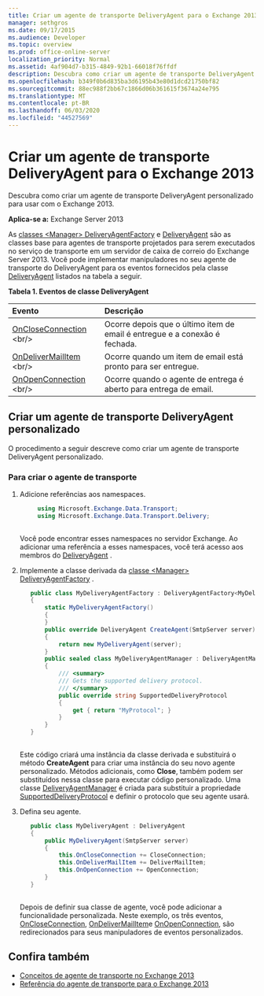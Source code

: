 ```yaml
---
title: Criar um agente de transporte DeliveryAgent para o Exchange 2013
manager: sethgros
ms.date: 09/17/2015
ms.audience: Developer
ms.topic: overview
ms.prod: office-online-server
localization_priority: Normal
ms.assetid: 4af904d7-b315-4849-92b1-66018f76ffdf
description: Descubra como criar um agente de transporte DeliveryAgent personalizado para usar com o Exchange 2013.
ms.openlocfilehash: b349f0b6d835ba3d6195b43e80d1dcd21750bf82
ms.sourcegitcommit: 88ec988f2bb67c1866d06b361615f3674a24e795
ms.translationtype: MT
ms.contentlocale: pt-BR
ms.lasthandoff: 06/03/2020
ms.locfileid: "44527569"
---
```

# <a name="create-a-deliveryagent-transport-agent-for-exchange-2013"></a>Criar um agente de transporte DeliveryAgent para o Exchange 2013

Descubra como criar um agente de transporte DeliveryAgent personalizado para usar com o Exchange 2013.
  
**Aplica-se a:** Exchange Server 2013
  
As [classes \<Manager\> DeliveryAgentFactory](https://msdn.microsoft.com/library/dd877550(v=exchg.150).aspx) e [DeliveryAgent](https://msdn.microsoft.com/library/microsoft.exchange.data.transport.delivery.deliveryagent(v=exchg.150).aspx) são as classes base para agentes de transporte projetados para serem executados no serviço de transporte em um servidor de caixa de correio do Exchange Server 2013. Você pode implementar manipuladores no seu agente de transporte do DeliveryAgent para os eventos fornecidos pela classe [DeliveryAgent](https://msdn.microsoft.com/library/microsoft.exchange.data.transport.delivery.deliveryagent(v=exchg.150).aspx) listados na tabela a seguir. 
  
**Tabela 1. Eventos de classe DeliveryAgent**

|**Evento**|**Descrição**|
|:-----|:-----|
|[OnCloseConnection](https://msdn.microsoft.com/library/microsoft.exchange.data.transport.delivery.deliveryagent.oncloseconnection(v=exchg.150).aspx) <br/> |Ocorre depois que o último item de email é entregue e a conexão é fechada.  <br/> |
|[OnDeliverMailItem](https://msdn.microsoft.com/library/microsoft.exchange.data.transport.delivery.deliveryagent.ondelivermailitem(v=exchg.150).aspx) <br/> |Ocorre quando um item de email está pronto para ser entregue.  <br/> |
|[OnOpenConnection](https://msdn.microsoft.com/library/microsoft.exchange.data.transport.delivery.deliveryagent.onopenconnection(v=exchg.150).aspx) <br/> |Ocorre quando o agente de entrega é aberto para entrega de email.  <br/> |
   
## <a name="creating-a-custom-deliveryagent-transport-agent"></a>Criar um agente de transporte DeliveryAgent personalizado

O procedimento a seguir descreve como criar um agente de transporte DeliveryAgent personalizado. 
  
### <a name="to-create-the-transport-agent"></a>Para criar o agente de transporte

1. Adicione referências aos namespaces.
    
   ```cs
        using Microsoft.Exchange.Data.Transport;
        using Microsoft.Exchange.Data.Transport.Delivery;
    
   ```

   Você pode encontrar esses namespaces no servidor Exchange. Ao adicionar uma referência a esses namespaces, você terá acesso aos membros do [DeliveryAgent](https://msdn.microsoft.com/library/microsoft.exchange.data.transport.delivery.deliveryagent(v=exchg.150).aspx) . 
    
2. Implemente a classe derivada da [classe \<Manager\> DeliveryAgentFactory](https://msdn.microsoft.com/library/dd877550(v=exchg.150).aspx) . 
    
   ```cs
      public class MyDeliveryAgentFactory : DeliveryAgentFactory<MyDeliveryAgentFactory.MyDeliveryAgentManager>
      {
          static MyDeliveryAgentFactory()
          {
          }
          public override DeliveryAgent CreateAgent(SmtpServer server)
          {
              return new MyDeliveryAgent(server);
          }
          public sealed class MyDeliveryAgentManager : DeliveryAgentManager
          {
              /// <summary>
              /// Gets the supported delivery protocol.
              /// </summary>
              public override string SupportedDeliveryProtocol
              {
                  get { return "MyProtocol"; }
              }
          }
      }
  
   ```

   Este código criará uma instância da classe derivada e substituirá o método **CreateAgent** para criar uma instância do seu novo agente personalizado. Métodos adicionais, como **Close**, também podem ser substituídos nessa classe para executar código personalizado. Uma classe [DeliveryAgentManager](https://msdn.microsoft.com/library/Microsoft.Exchange.Data.Transport.Delivery.DeliveryAgentManager.aspx) é criada para substituir a propriedade [SupportedDeliveryProtocol](https://msdn.microsoft.com/library/Microsoft.Exchange.Data.Transport.Delivery.DeliveryAgentManager.SupportedDeliveryProtocol.aspx) e definir o protocolo que seu agente usará. 
    
3. Defina seu agente.
    
   ```cs
      public class MyDeliveryAgent : DeliveryAgent
      {
          public MyDeliveryAgent(SmtpServer server)
          {
              this.OnCloseConnection += CloseConnection;
              this.OnDeliverMailItem += DeliverMailItem;
              this.OnOpenConnection += OpenConnection;
          }
      }
  
   ```

   Depois de definir sua classe de agente, você pode adicionar a funcionalidade personalizada. Neste exemplo, os três eventos, [OnCloseConnection](https://msdn.microsoft.com/library/microsoft.exchange.data.transport.delivery.deliveryagent.oncloseconnection(v=exchg.150).aspx), [OnDeliverMailItem](https://msdn.microsoft.com/library/microsoft.exchange.data.transport.delivery.deliveryagent.ondelivermailitem(v=exchg.150).aspx)e [OnOpenConnection](https://msdn.microsoft.com/library/microsoft.exchange.data.transport.delivery.deliveryagent.onopenconnection(v=exchg.150).aspx), são redirecionados para seus manipuladores de eventos personalizados. 
    
## <a name="see-also"></a>Confira também

- [Conceitos de agente de transporte no Exchange 2013](transport-agent-concepts-in-exchange-2013.md)
- [Referência do agente de transporte para o Exchange 2013](transport-agent-reference-for-exchange-2013.md)          

 